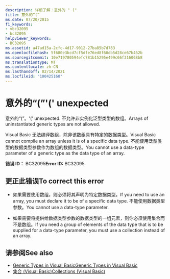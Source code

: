 ```yaml
---
description: 详细了解：意外的 " ("
title: 意外的“(”
ms.date: 07/20/2015
f1_keywords:
- vbc32095
- bc32095
helpviewer_keywords:
- BC32095
ms.assetid: a47ad15a-2cfc-4d17-9012-27ba85b7d783
ms.openlocfilehash: 5f680e3bcd7cf5dfe76ed8f60db5d28ce67b462b
ms.sourcegitcommit: 10e719780594efc781b15295e499c66f316068b8
ms.translationtype: MT
ms.contentlocale: zh-CN
ms.lasthandoff: 02/14/2021
ms.locfileid: "100425160"
---
```

# <a name="-unexpected"></a><span data-ttu-id="705ae-103">意外的“(”</span><span class="sxs-lookup"><span data-stu-id="705ae-103">'(' unexpected</span></span>

<span data-ttu-id="705ae-104">意外的“(”。</span><span class="sxs-lookup"><span data-stu-id="705ae-104">'(' unexpected.</span></span> <span data-ttu-id="705ae-105">不允许非实例化泛型类型的数组。</span><span class="sxs-lookup"><span data-stu-id="705ae-105">Arrays of uninstantiated generic types are not allowed.</span></span>  
  
 <span data-ttu-id="705ae-106">Visual Basic 无法编译数组，除非该数组具有特定的数据类型。</span><span class="sxs-lookup"><span data-stu-id="705ae-106">Visual Basic cannot compile an array unless it is of a specific data type.</span></span> <span data-ttu-id="705ae-107">不能使用泛型类型的数据类型参数作为数组的数据类型。</span><span class="sxs-lookup"><span data-stu-id="705ae-107">You cannot use a data-type parameter of a generic type as the data type of an array.</span></span>  
  
 <span data-ttu-id="705ae-108">**错误 ID：** BC32095</span><span class="sxs-lookup"><span data-stu-id="705ae-108">**Error ID:** BC32095</span></span>  
  
## <a name="to-correct-this-error"></a><span data-ttu-id="705ae-109">更正此错误</span><span class="sxs-lookup"><span data-stu-id="705ae-109">To correct this error</span></span>  
  
- <span data-ttu-id="705ae-110">如果需要使用数组，则必须将其声明为特定数据类型。</span><span class="sxs-lookup"><span data-stu-id="705ae-110">If you need to use an array, you must declare it to be of a specific data type.</span></span> <span data-ttu-id="705ae-111">不能使用数据类型参数。</span><span class="sxs-lookup"><span data-stu-id="705ae-111">You cannot use a data-type parameter.</span></span>  
  
- <span data-ttu-id="705ae-112">如果需要将提供给数据类型参数的数据类型的一组元素，则你必须使用集合而不是数组。</span><span class="sxs-lookup"><span data-stu-id="705ae-112">If you need a group of elements of the data type that is to be supplied for a data-type parameter, you must use a collection instead of an array.</span></span>  
  
## <a name="see-also"></a><span data-ttu-id="705ae-113">请参阅</span><span class="sxs-lookup"><span data-stu-id="705ae-113">See also</span></span>

- [<span data-ttu-id="705ae-114">Generic Types in Visual Basic</span><span class="sxs-lookup"><span data-stu-id="705ae-114">Generic Types in Visual Basic</span></span>](../programming-guide/language-features/data-types/generic-types.md)
- [<span data-ttu-id="705ae-115">集合 (Visual Basic)</span><span class="sxs-lookup"><span data-stu-id="705ae-115">Collections (Visual Basic)</span></span>](../programming-guide/concepts/collections.md)

